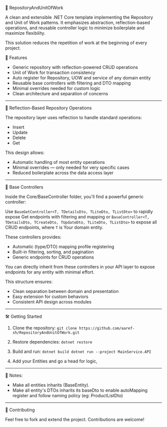 

🧱 RepositoryAndUnitOfWork

A clean and extensible .NET Core template implementing the Repository and Unit of Work patterns. It emphasizes abstraction, reflection-based operations, and reusable controller logic to minimize boilerplate and maximize flexibility.

This solution reduces the repetition of work at the beginning of every project.


🚀 Features

- Generic repository with reflection-powered CRUD operations
- Unit of Work for transaction consistency
- Auto register for Repository, UOW and service of any domain entity
- Reusable base controllers with filtering and DTO mapping
- Minimal overrides needed for custom logic
- Clean architecture and separation of concerns

---

🧠 Reflection-Based Repository Operations

The repository layer uses reflection to handle standard operations:

- Insert
- Update
- Delete
- Get

This design allows:
- Automatic handling of most entity operations
- Minimal overrides — only needed for very specific cases
- Reduced boilerplate across the data access layer

---

🧩 Base Controllers

Inside the Core/BaseController folder, you'll find a powerful generic controller:

Use `BaseGetController<T, TDetailsDto, TLiteDto, TListDto>` to rapidly expose Get endpoints with filtering and mapping
  or `BaseController<T, TDetailsDto, TCreateDto, TUpdateDto, TLiteDto, TListDto>` to expose all CRUD endpoints,
where `T` is Your domain entity.

These controllers provides:
- Automatic (type/DTO) mapping profile registering
- Built-in filtering, sorting, and pagination
- Generic endpoints for CRUD operations

You can directly inherit from these controllers in your API layer to expose endpoints for any entity with minimal effort. 

This structure ensures:
- Clean separation between domain and presentation
- Easy extension for custom behaviors
- Consistent API design across modules

---

🛠 Getting Started

1. Clone the repository:
   `git clone https://github.com/aaref-sh/RepositoryAndUnitOfWork.git`

2. Restore dependencies:
   `dotnet restore`

3. Build and run:
   `
   dotnet build
   dotnet run --project MainService.API
   `

4. Add your Entities and go a head for logic, 

---

📝 Notes:
- Make all entities inharits (BaseEntity).
- Make all entity's DTOs inharits its baseDto to enable autoMapping register and follow naming policy (eg: ProductListDto)

---

🤝 Contributing

Feel free to fork and extend the project. Contributions are welcome!
